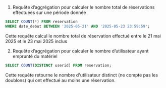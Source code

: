 1. Requête d’aggrégation pour calculer le nombre total de réservations effectuées sur une période donnée

```sql
SELECT COUNT(*) FROM reservation
WHERE date_debut BETWEEN '2025-05-21' AND '2025-05-23 23:59:59';
```

Cette requête calcul le nombre total de réservation effectué entre le 21 mai 2025 et le 23 mai 2025 inclus

2. Requête d’aggrégation pour calculer le nombre d’utilisateur ayant emprunté du matériel

```sql
SELECT COUNT(DISTINCT userid) FROM reservation;
```
Cette requête retourne le nombre d'utilisateur distinct (ne compte pas les doublons) qui ont effectué au moins une réservation.